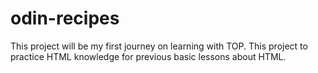 # odin-recipes
This project will be my first journey on learning with TOP. This project to practice HTML knowledge for previous basic lessons about HTML.